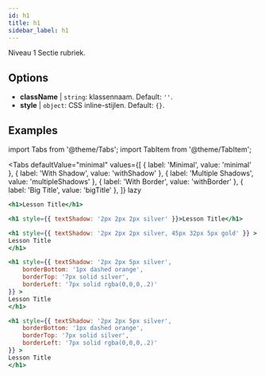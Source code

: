 ```yaml
---
id: h1
title: h1
sidebar_label: h1
---
```


Niveau 1 Sectie rubriek.

## Options

* __className__ | `string`: klassennaam. Default: `''`.
* __style__ | `object`: CSS inline-stijlen. Default: `{}`.


## Examples

import Tabs from '@theme/Tabs';
import TabItem from '@theme/TabItem';

<Tabs
    defaultValue="minimal"
    values={[
        { label: 'Minimal', value: 'minimal' },
        { label: 'With Shadow', value: 'withShadow' },
        { label: 'Multiple Shadows', value: 'multipleShadows' },
        { label: 'With Border', value: 'withBorder' },
        { label: 'Big Title', value: 'bigTitle' },
    ]}
    lazy
>

<TabItem value="minimal">

```jsx live
<h1>Lesson Title</h1>
```

</TabItem>

<TabItem value="withShadow">

```jsx live
<h1 style={{ textShadow: '2px 2px 2px silver' }}>Lesson Title</h1>
```
</TabItem>


<TabItem value="multipleShadows">

```jsx live
<h1 style={{ textShadow: '2px 2px 2px silver, 45px 32px 5px gold' }} >
Lesson Title
</h1>
```

</TabItem>

<TabItem value="withBorder">

```jsx live
<h1 style={{ textShadow: '2px 2px 5px silver',
    borderBottom: '1px dashed orange',
    borderTop: '7px solid silver',
    borderLeft: '7px solid rgba(0,0,0,.2)'
}} >
Lesson Title
</h1>
```

</TabItem>

<TabItem value="bigTitle">

```jsx live
<h1 style={{ textShadow: '2px 2px 5px silver',
    borderBottom: '1px dashed orange',
    borderTop: '7px solid silver',
    borderLeft: '7px solid rgba(0,0,0,.2)'
}} >
Lesson Title
</h1>
```

</TabItem>

</Tabs>
